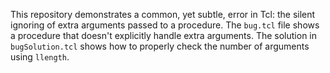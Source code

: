 This repository demonstrates a common, yet subtle, error in Tcl: the silent ignoring of extra arguments passed to a procedure.  The `bug.tcl` file shows a procedure that doesn't explicitly handle extra arguments. The solution in `bugSolution.tcl` shows how to properly check the number of arguments using `llength`.